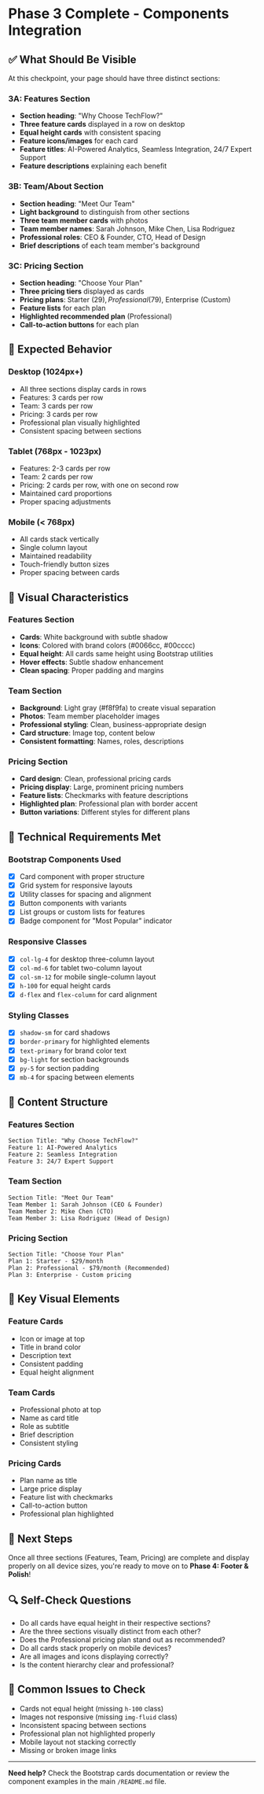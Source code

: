# Phase 3 Complete - Components Integration

## ✅ What Should Be Visible

At this checkpoint, your page should have three distinct sections:

### 3A: Features Section
- **Section heading**: "Why Choose TechFlow?"
- **Three feature cards** displayed in a row on desktop
- **Equal height cards** with consistent spacing
- **Feature icons/images** for each card
- **Feature titles**: AI-Powered Analytics, Seamless Integration, 24/7 Expert Support
- **Feature descriptions** explaining each benefit

### 3B: Team/About Section
- **Section heading**: "Meet Our Team"
- **Light background** to distinguish from other sections
- **Three team member cards** with photos
- **Team member names**: Sarah Johnson, Mike Chen, Lisa Rodriguez
- **Professional roles**: CEO & Founder, CTO, Head of Design
- **Brief descriptions** of each team member's background

### 3C: Pricing Section
- **Section heading**: "Choose Your Plan"
- **Three pricing tiers** displayed as cards
- **Pricing plans**: Starter ($29), Professional ($79), Enterprise (Custom)
- **Feature lists** for each plan
- **Highlighted recommended plan** (Professional)
- **Call-to-action buttons** for each plan

## 📱 Expected Behavior

### Desktop (1024px+)
- All three sections display cards in rows
- Features: 3 cards per row
- Team: 3 cards per row
- Pricing: 3 cards per row
- Professional plan visually highlighted
- Consistent spacing between sections

### Tablet (768px - 1023px)
- Features: 2-3 cards per row
- Team: 2 cards per row
- Pricing: 2 cards per row, with one on second row
- Maintained card proportions
- Proper spacing adjustments

### Mobile (< 768px)
- All cards stack vertically
- Single column layout
- Maintained readability
- Touch-friendly button sizes
- Proper spacing between cards

## 🎨 Visual Characteristics

### Features Section
- **Cards**: White background with subtle shadow
- **Icons**: Colored with brand colors (#0066cc, #00cccc)
- **Equal height**: All cards same height using Bootstrap utilities
- **Hover effects**: Subtle shadow enhancement
- **Clean spacing**: Proper padding and margins

### Team Section
- **Background**: Light gray (#f8f9fa) to create visual separation
- **Photos**: Team member placeholder images
- **Professional styling**: Clean, business-appropriate design
- **Card structure**: Image top, content below
- **Consistent formatting**: Names, roles, descriptions

### Pricing Section
- **Card design**: Clean, professional pricing cards
- **Pricing display**: Large, prominent pricing numbers
- **Feature lists**: Checkmarks with feature descriptions
- **Highlighted plan**: Professional plan with border accent
- **Button variations**: Different styles for different plans

## 🔧 Technical Requirements Met

### Bootstrap Components Used
- [x] Card component with proper structure
- [x] Grid system for responsive layouts
- [x] Utility classes for spacing and alignment
- [x] Button components with variants
- [x] List groups or custom lists for features
- [x] Badge component for "Most Popular" indicator

### Responsive Classes
- [x] `col-lg-4` for desktop three-column layout
- [x] `col-md-6` for tablet two-column layout
- [x] `col-sm-12` for mobile single-column layout
- [x] `h-100` for equal height cards
- [x] `d-flex` and `flex-column` for card alignment

### Styling Classes
- [x] `shadow-sm` for card shadows
- [x] `border-primary` for highlighted elements
- [x] `text-primary` for brand color text
- [x] `bg-light` for section backgrounds
- [x] `py-5` for section padding
- [x] `mb-4` for spacing between elements

## 📐 Content Structure

### Features Section
```
Section Title: "Why Choose TechFlow?"
Feature 1: AI-Powered Analytics
Feature 2: Seamless Integration
Feature 3: 24/7 Expert Support
```

### Team Section
```
Section Title: "Meet Our Team"
Team Member 1: Sarah Johnson (CEO & Founder)
Team Member 2: Mike Chen (CTO)
Team Member 3: Lisa Rodriguez (Head of Design)
```

### Pricing Section
```
Section Title: "Choose Your Plan"
Plan 1: Starter - $29/month
Plan 2: Professional - $79/month (Recommended)
Plan 3: Enterprise - Custom pricing
```

## 🎯 Key Visual Elements

### Feature Cards
- Icon or image at top
- Title in brand color
- Description text
- Consistent padding
- Equal height alignment

### Team Cards
- Professional photo at top
- Name as card title
- Role as subtitle
- Brief description
- Consistent styling

### Pricing Cards
- Plan name as title
- Large price display
- Feature list with checkmarks
- Call-to-action button
- Professional plan highlighted

## 🚀 Next Steps

Once all three sections (Features, Team, Pricing) are complete and display properly on all device sizes, you're ready to move on to **Phase 4: Footer & Polish**!

## 🔍 Self-Check Questions

- Do all cards have equal height in their respective sections?
- Are the three sections visually distinct from each other?
- Does the Professional pricing plan stand out as recommended?
- Do all cards stack properly on mobile devices?
- Are all images and icons displaying correctly?
- Is the content hierarchy clear and professional?

## 🐛 Common Issues to Check

- Cards not equal height (missing `h-100` class)
- Images not responsive (missing `img-fluid` class)
- Inconsistent spacing between sections
- Professional plan not highlighted properly
- Mobile layout not stacking correctly
- Missing or broken image links

---

**Need help?** Check the Bootstrap cards documentation or review the component examples in the main `/README.md` file.
